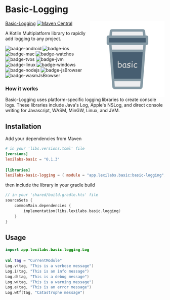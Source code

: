 # Basic-Logging
<img src="../docs/images/basic.png" alt="basic" height="240" align="right"/> 

[Basic-Logging](#basic-logging) [![Maven Central](https://img.shields.io/maven-central/v/app.lexilabs.basic/basic-logging?color=blue)](https://central.sonatype.com/artifact/app.lexilabs.basic/basic-logging)

A Kotlin Multiplatform library to rapidly add logging to any project.

![badge-android](http://img.shields.io/badge/platform-android-6EDB8D.svg?style=flat)
![badge-ios](http://img.shields.io/badge/platform-ios-CDCDCD.svg?style=flat)
![badge-mac](http://img.shields.io/badge/platform-macos-111111.svg?style=flat)
![badge-watchos](http://img.shields.io/badge/platform-watchos-C0C0C0.svg?style=flat)
![badge-tvos](http://img.shields.io/badge/platform-tvos-808080.svg?style=flat)
![badge-jvm](http://img.shields.io/badge/platform-jvm-DB413D.svg?style=flat)
![badge-linux](http://img.shields.io/badge/platform-linux-2D3F6C.svg?style=flat)
![badge-windows](http://img.shields.io/badge/platform-windows-4D76CD.svg?style=flat)
![badge-nodejs](https://img.shields.io/badge/platform-jsNode-F8DB5D.svg?style=flat)
![badge-jsBrowser](https://img.shields.io/badge/platform-jsBrowser-F8DB5D.svg?style=flat)
![badge-wasmJsBrowser](https://img.shields.io/badge/platform-wasmJsBrowser-F8DB5D.svg?style=flat)

### How it works
Basic-Logging uses platform-specific logging libraries to create console logs.
These libraries include Java's Log, Apple's NSLog, and direct console writing for Javascript, WASM, MinGW, Linux, and JVM.

## Installation
Add your dependencies from Maven
```toml
# in your 'libs.versions.toml' file
[versions]
lexilabs-basic = "0.1.3"

[libraries]
lexilabs-basic-logging = { module = "app.lexilabs.basic:basic-logging", version.ref = "lexilabs-basic"}
```
then include the library in your gradle build
```kotlin
// in your 'shared/build.gradle.kts' file
sourceSets {
    commonMain.dependencies {
        implementation(libs.lexilabs.basic.logging)
    }
}
```

## Usage

```kotlin
import app.lexilabs.basic.logging.Log

val tag = "CurrentModule"
Log.v(tag, "This is a verbose message")
Log.i(tag, "This is an info message")
Log.d(tag, "This is a debug message")
Log.w(tag, "This is a warning message")
Log.e(tag, "This is an error message") 
Log.wtf(tag, "Catastrophe message")
```